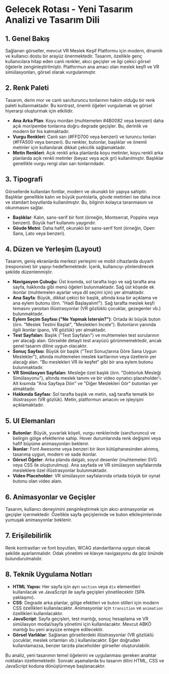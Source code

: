 # Gelecek Rotası - Yeni Tasarım Analizi ve Tasarım Dili

## 1. Genel Bakış

Sağlanan görseller, mevcut VR Meslek Keşif Platformu için modern, dinamik ve kullanıcı dostu bir arayüz önermektedir. Tasarım, özellikle genç kullanıcılara hitap eden canlı renkler, akıcı geçişler ve ilgi çekici görsel öğelerle zenginleştirilmiştir. Platformun ana amacı olan meslek keşfi ve VR simülasyonları, görsel olarak vurgulanmıştır.

## 2. Renk Paleti

Tasarım, derin mor ve canlı sarı/turuncu tonlarının hakim olduğu bir renk paleti kullanmaktadır. Bu kontrast, önemli öğeleri vurgulamak ve görsel hiyerarşi oluşturmak için etkilidir.

- **Ana Arka Plan**: Koyu mordan (muhtemelen #4B0082 veya benzeri) daha açık mor/pembe tonlarına doğru degrade geçişler. Bu, derinlik ve modern bir his katmaktadır.
- **Vurgu Renkleri**: Canlı sarı (#FFD700 veya benzeri) ve turuncu tonları (#FFA500 veya benzeri). Bu renkler, butonlar, başlıklar ve önemli metinler için kullanılarak dikkat çekicilik sağlamaktadır.
- **Metin Renkleri**: Açık renkli arka planlarda koyu metinler, koyu renkli arka planlarda açık renkli metinler (beyaz veya açık gri) kullanılmıştır. Başlıklar genellikle vurgu rengi olan sarı tonlarındadır.

## 3. Tipografi

Görsellerde kullanılan fontlar, modern ve okunaklı bir yapıya sahiptir. Başlıklar genellikle kalın ve büyük puntolarla, gövde metinleri ise daha ince ve standart boyutlarda kullanılmıştır. Bu, bilginin kolayca taranmasını ve okunmasını sağlar.

- **Başlıklar**: Kalın, sans-serif bir font (örneğin, Montserrat, Poppins veya benzeri). Büyük harf kullanımı yaygındır.
- **Gövde Metni**: Daha hafif, okunaklı bir sans-serif font (örneğin, Open Sans, Lato veya benzeri).

## 4. Düzen ve Yerleşim (Layout)

Tasarım, geniş ekranlarda merkezi yerleşimi ve mobil cihazlarda duyarlı (responsive) bir yapıyı hedeflemektedir. İçerik, kullanıcıyı yönlendirecek şekilde düzenlenmiştir.

- **Navigasyon Çubuğu**: Üst kısımda, sol tarafta logo ve sağ tarafta ana sayfa, hakkında gibi menü öğeleri bulunmaktadır. Sağ üst köşede ek ikonlar (muhtemelen ayarlar veya dil seçimi için) yer almaktadır.
- **Ana Sayfa**: Büyük, dikkat çekici bir başlık, altında kısa bir açıklama ve ana eylem butonu (örn. "Hadi Başlayalım!"). Sağ tarafta meslek keşfi temasını yansıtan illüstrasyonlar (VR gözlüklü çocuklar, gezegenler vb.) bulunmaktadır.
- **Eylem Seçim Sayfası ("Ne Yapmak İstersin?")**: Ortada iki büyük buton (örn. "Meslek Testini Başlat", "Meslekleri İncele"). Butonların yanında ilgili ikonlar (pano, VR gözlük) yer almaktadır.
- **Test Sayfaları**: Başlık ("Test Sayfaları") ve muhtemelen test sorularının yer alacağı alan. Görselde detaylı test arayüzü görünmemektedir, ancak genel tasarım diline uygun olacaktır.
- **Sonuç Sayfası**: Büyük bir başlık ("Test Sonuçlarına Göre Sana Uygun Meslekler"), altında muhtemelen meslek kartlarının veya özetlerin yer alacağı alan. "Bu meslekleri VR ile keşfet" gibi bir ana eylem butonu bulunmaktadır.
- **VR Simülasyon Sayfaları**: Mesleğe özel başlık (örn. "Doktorluk Mesleği Simülasyonu"), altında meslek tanımı ve bir video oynatıcı placeholder'ı. Alt kısımda "Ana Sayfaya Dön" ve "Diğer Meslekleri Gör" butonları yer almaktadır.
- **Hakkında Sayfası**: Sol tarafta başlık ve metin, sağ tarafta tematik bir illüstrasyon (VR gözlük). Metin, platformun amacını ve işleyişini açıklamaktadır.

## 5. UI Elemanları

- **Butonlar**: Büyük, yuvarlak köşeli, vurgu renklerinde (sarı/turuncu) ve belirgin gölge efektlerine sahip. Hover durumlarında renk değişimi veya hafif büyüme animasyonları beklenir.
- **İkonlar**: Font Awesome veya benzeri bir ikon kütüphanesinden alınmış, tasarıma uygun, modern ve sade ikonlar.
- **Görsel Öğeler**: Arka planda dalgalı, soyut desenler (muhtemelen SVG veya CSS ile oluşturulmuş). Ana sayfada ve VR simülasyon sayfalarında mesleklere özel illüstrasyonlar bulunmaktadır.
- **Video Placeholder**: VR simülasyon sayfalarında ortada büyük bir oynat butonu olan video alanı.

## 6. Animasyonlar ve Geçişler

Tasarım, kullanıcı deneyimini zenginleştirmek için akıcı animasyonlar ve geçişler içermektedir. Özellikle sayfa geçişlerinde ve buton etkileşimlerinde yumuşak animasyonlar beklenir.

## 7. Erişilebilirlik

Renk kontrastları ve font boyutları, WCAG standartlarına uygun olacak şekilde ayarlanmalıdır. Odak yönetimi ve klavye navigasyonu da göz önünde bulundurulmalıdır.

## 8. Teknik Uygulama Notları

- **HTML Yapısı**: Her sayfa için ayrı `section` veya `div` elementleri kullanılacak ve JavaScript ile sayfa geçişleri yönetilecektir (SPA yaklaşımı).
- **CSS**: Degrade arka planlar, gölge efektleri ve buton stilleri için modern CSS özellikleri kullanılacaktır. Animasyonlar için `transition` ve `animation` özellikleri kullanılacaktır.
- **JavaScript**: Sayfa geçişleri, test mantığı, sonuç hesaplama ve VR simülasyon modal/sayfa yönetimi için kullanılacaktır. Mevcut ABKÖ mantığı bu yeni arayüze entegre edilecektir.
- **Görsel Varlıklar**: Sağlanan görsellerdeki illüstrasyonlar (VR gözlüklü çocuklar, meslek ortamları vb.) kullanılacaktır. Eğer doğrudan kullanılamazsa, benzer tarzda placeholder görseller oluşturulabilir.

Bu analiz, yeni tasarımın temel öğelerini ve uygulanması gereken anahtar noktaları özetlemektedir. Sonraki aşamalarda bu tasarım dilini HTML, CSS ve JavaScript koduna dönüştürmeye başlanacaktır.

